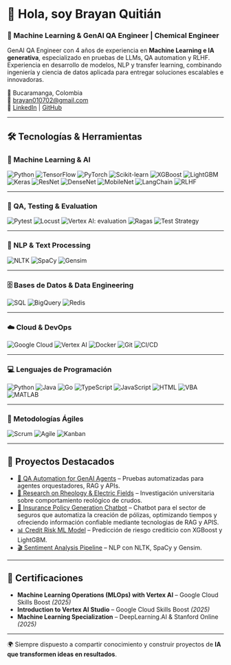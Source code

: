 # 👋 Hola, soy Brayan Quitián  

### 🚀 Machine Learning & GenAI QA Engineer | Chemical Engineer  

GenAI QA Engineer con 4 años de experiencia en **Machine Learning e IA generativa**, especializado en pruebas de LLMs, QA automation y RLHF. Experiencia en desarrollo de modelos, NLP y transfer learning, combinando ingeniería y ciencia de datos aplicada para entregar soluciones escalables e innovadoras.  

📍 Bucaramanga, Colombia  
📧 brayan010702@gmail.com  
🔗 [LinkedIn](https://www.linkedin.com/in/brayan010702/) | [GitHub](https://github.com/Brayan010702)  

---

## 🛠️ Tecnologías & Herramientas  

### 🤖 Machine Learning & AI  
![Python](https://img.shields.io/badge/Python-3776AB?style=flat&logo=python&logoColor=white) ![TensorFlow](https://img.shields.io/badge/TensorFlow-FF6F00?style=flat&logo=tensorflow&logoColor=white) ![PyTorch](https://img.shields.io/badge/PyTorch-EE4C2C?style=flat&logo=pytorch&logoColor=white) ![Scikit-learn](https://img.shields.io/badge/Scikit--learn-F7931E?style=flat&logo=scikit-learn&logoColor=white) ![XGBoost](https://img.shields.io/badge/XGBoost-EB5B2C?style=flat) ![LightGBM](https://img.shields.io/badge/LightGBM-02569B?style=flat) ![Keras](https://img.shields.io/badge/Keras-D00000?style=flat&logo=keras&logoColor=white) ![ResNet](https://img.shields.io/badge/ResNet-000000?style=flat) ![DenseNet](https://img.shields.io/badge/DenseNet-000000?style=flat) ![MobileNet](https://img.shields.io/badge/MobileNet-000000?style=flat) ![LangChain](https://img.shields.io/badge/LangChain-121D33?style=flat) ![RLHF](https://img.shields.io/badge/RLHF-FF4500?style=flat)

---
### 🧪 QA, Testing & Evaluation  
![Pytest](https://img.shields.io/badge/Pytest-0A9EDC?style=flat) ![Locust](https://img.shields.io/badge/Locust-000000?style=flat) ![Vertex AI: evaluation](https://img.shields.io/badge/Vertex%20AI-34A853?style=flat&logo=googlecloud&logoColor=white) ![Ragas](https://img.shields.io/badge/Ragas-000000?style=flat) ![Test Strategy](https://img.shields.io/badge/Test%20Strategy-008000?style=flat)

---
### 🧠 NLP & Text Processing  
![NLTK](https://img.shields.io/badge/NLTK-107C10?style=flat) ![SpaCy](https://img.shields.io/badge/SpaCy-09A3D5?style=flat) ![Gensim](https://img.shields.io/badge/Gensim-FF9900?style=flat)

---
### 🗄️ Bases de Datos & Data Engineering  
![SQL](https://img.shields.io/badge/SQL-025E8C?style=flat&logo=postgresql&logoColor=white) ![BigQuery](https://img.shields.io/badge/BigQuery-4285F4?style=flat&logo=google-bigquery&logoColor=white)   ![Redis](https://img.shields.io/badge/Redis-DC382D?style=flat&logo=redis&logoColor=white)

---
### ☁️ Cloud & DevOps  
![Google Cloud](https://img.shields.io/badge/Google%20Cloud-4285F4?style=flat&logo=googlecloud&logoColor=white) ![Vertex AI](https://img.shields.io/badge/Vertex%20AI-34A853?style=flat&logo=googlecloud&logoColor=white) ![Docker](https://img.shields.io/badge/Docker-2496ED?style=flat&logo=docker&logoColor=white) ![Git](https://img.shields.io/badge/Git-F05032?style=flat&logo=git&logoColor=white) ![CI/CD](https://img.shields.io/badge/CI%2FCD-000000?style=flat)

---
### 💻 Lenguajes de Programación  
![Python](https://img.shields.io/badge/Python-3776AB?style=flat&logo=python&logoColor=white)   ![Java](https://img.shields.io/badge/Java-007396?style=flat&logo=java&logoColor=white)   ![Go](https://img.shields.io/badge/Go-00ADD8?style=flat&logo=go&logoColor=white)   ![TypeScript](https://img.shields.io/badge/TypeScript-3178C6?style=flat&logo=typescript&logoColor=white)   ![JavaScript](https://img.shields.io/badge/JavaScript-F7DF1E?style=flat&logo=javascript&logoColor=black)   ![HTML](https://img.shields.io/badge/HTML5-E34F26?style=flat&logo=html5&logoColor=white)   ![VBA](https://img.shields.io/badge/VBA-217346?style=flat&logo=microsoft-excel&logoColor=white)   ![MATLAB](https://img.shields.io/badge/MATLAB-0076A8?style=flat&logo=mathworks&logoColor=white)  

---
### 🔄 Metodologías Ágiles  
![Scrum](https://img.shields.io/badge/Scrum-009FDA?style=flat) ![Agile](https://img.shields.io/badge/Agile-FF6600?style=flat) ![Kanban](https://img.shields.io/badge/Kanban-0052CC?style=flat&logo=trello&logoColor=white)

---
## 🚀 Proyectos Destacados

- [🤖 QA Automation for GenAI Agents](#) – Pruebas automatizadas para agentes orquestadores, RAG y APIs.  
- [🔬 Research on Rheology & Electric Fields](#) – Investigación universitaria sobre comportamiento reológico de crudos.
- [💼 Insurance Policy Generation Chatbot](#) – Chatbot para el sector de seguros que automatiza la creación de pólizas, optimizando tiempos y ofreciendo información confiable mediante tecnologias de RAG y APIS.  
- [📊 Credit Risk ML Model](#) – Predicción de riesgo crediticio con XGBoost y LightGBM.  
- [🎬 Sentiment Analysis Pipeline](#) – NLP con NLTK, SpaCy y Gensim.  

---
## 📜 Certificaciones

- **Machine Learning Operations (MLOps) with Vertex AI** – Google Cloud Skills Boost *(2025)*  
- **Introduction to Vertex AI Studio** – Google Cloud Skills Boost *(2025)*  
- **Machine Learning Specialization** – DeepLearning.AI & Stanford Online *(2025)*  

---
🌍 Siempre dispuesto a compartir conocimiento y construir proyectos de **IA que transformen ideas en resultados**.


<!--
**Brayan010702/Brayan010702** is a ✨ _special_ ✨ repository because its `README.md` (this file) appears on your GitHub profile.

Here are some ideas to get you started:

- 🔭 I’m currently working on ...
- 🌱 I’m currently learning ...
- 👯 I’m looking to collaborate on ...
- 🤔 I’m looking for help with ...
- 💬 Ask me about ...
- 📫 How to reach me: ...
- 😄 Pronouns: ...
- ⚡ Fun fact: ...
-->
